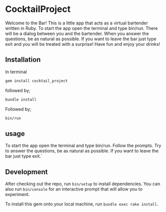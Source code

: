 # CocktailProject

Welcome to the Bar!
This is a little app that acts as a virtual bartender written in Ruby.
To start the app open the terminal and type bin/run.
There will be a dialog between you and the bartender.
When you answer the questions, be as natural as possible.
If you want to leave the bar just type exit and you will be treated with a surprise!
Have fun and enjoy your drinks!


## Installation 

In terminal

```bash
gem install cocktail_project
```
followed by;
```bash
bundle install
```
Followed by;
```bash
bin/run
```

## usage
To start the app open the terminal and type bin/run.
Follow the prompts.
Try to answer the questions, be as natural as possible.
If you want to leave the bar just type exit.`


## Development

After checking out the repo, run `bin/setup` to install dependencies. You can also run `bin/console` for an interactive prompt that will allow you to experiment.

To install this gem onto your local machine, run `bundle exec rake install`. 